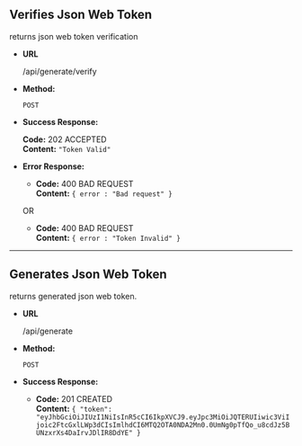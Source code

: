 **Verifies Json Web Token**
----
  returns json web token verification

* **URL**

  /api/generate/verify

* **Method:**

  `POST`

* **Success Response:**

    **Code:** 202 ACCEPTED <br />
    **Content:** ` "Token Valid" `

* **Error Response:**

  * **Code:** 400 BAD REQUEST <br />
    **Content:** `{ error : "Bad request" }`

  OR

  * **Code:** 400 BAD REQUEST <br />
    **Content:** `{ error : "Token Invalid" }`

-----------------------------------------------

**Generates Json Web Token**
----
  returns generated json web token.

* **URL**

  /api/generate

* **Method:**

    `POST`

* **Success Response:**

  * **Code:** 201 CREATED <br />
    **Content:**
        `{
          "token": "eyJhbGciOiJIUzI1NiIsInR5cCI6IkpXVCJ9.eyJpc3MiOiJQTERUIiwic3ViIjoic2FtcGxlLWp3dCIsImlhdCI6MTQ2OTA0NDA2Mn0.0UmNg0pTfQo_u8cdJz5BUNzxrXs4DaIrvJDlIR8DdYE"
        }`
